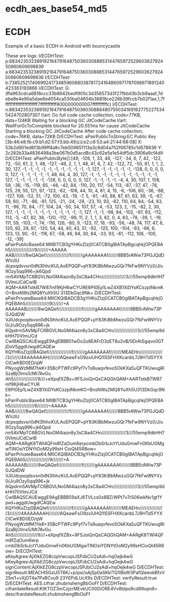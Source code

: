 # ecdh_aes_base54_md5
# ECDH
Example of a basic ECDH in Android with bouncycastle

These are logs:
I/ECDHTest: p:883423532389192164791648750360308885314476597252960362792450860609699839
    a:883423532389192164791648750360308885314476597252960362792450860609699836
I/ECDHTest: b:738525217406992417348596088038781724164860971797098971891240423363193866
I/ECDHTest: G:(ffa963cdca8816ccc33b8642bedf905c3d358573d3f27fbbd3b3cb9aaaf,7debe8e4e90a5dae6e4054ca530ba04654b36818ce226b39fccb7b02f1ae,1,7fffffffffffffffffffffff7fffffffffff8000000000007ffffffffffc)
I/ECDHTest: n:883423532389192164791648750360308884807550341691627752275345424702807307
I/art: Do full code cache collection, code=77KB, data=124KB
    Waiting for a blocking GC JitCodeCache
I/art: WaitForGcToComplete blocked for 20.551ms for cause JitCodeCache
    Starting a blocking GC JitCodeCache
    After code cache collection, code=76KB, data=72KB
D/ECDHTest: aPairPublicToString:EC Public Key [3b:46:e8:fb:c9:b1:d2:57:f3:bb:49:de:e2:c8:53:a4:21:44:68:08]
                X: 53b2d901ed6f3b99ff4a8c7eb009851113a3c8d04a752f06785c1d578836
                Y: 2c282b33a4836498a3be067b0d5acd8c43c62e5e1e54df5dc3906a9cf4d9
D/ECDHTest: aPairPublicByte[]:[48, -126, 1, 33, 48, -127, -34, 6, 7, 42, -122, 72, -50, 61, 2, 1, 48, -127, -46, 2, 1, 1, 48, 41, 6, 7, 42, -122, 72, -50, 61, 1, 1, 2, 30, 127, -1, -1, -1, -1, -1, -1, -1, -1, -1, -1, -1, 127, -1, -1, -1, -1, -1, -128, 0, 0, 0, 0, 0, 127, -1, -1, -1, -1, -1, 48, 64, 4, 30, 127, -1, -1, -1, -1, -1, -1, -1, -1, -1, -1, -1, 127, -1, -1, -1, -1, -1, -128, 0, 0, 0, 0, 0, 127, -1, -1, -1, -1, -4, 4, 30, 107, 1, 108, 59, -36, -15, -119, 65, -48, -42, 84, -110, 20, 117, -54, 113, -87, -37, 47, -78, 125, 29, 55, 121, 97, -123, -62, -108, 44, 10, 4, 61, 4, 15, -6, -106, 60, -36, -88, -127, 108, -52, 51, -72, 100, 43, -19, -7, 5, -61, -45, 88, 87, 61, 63, 39, -5, -67, 59, 60, -71, -86, -81, 125, -21, -24, -28, -23, 10, 93, -82, 110, 64, 84, -54, 83, 11, -96, 70, 84, -77, 104, 24, -50, 34, 107, 57, -4, -53, 123, 2, -15, -82, 2, 30, 127, -1, -1, -1, -1, -1, -1, -1, -1, -1, -1, -1, 127, -1, -1, -98, 94, -102, -97, 93, -112, 113, -5, -47, 82, 38, -120, -112, -99, 11, 2, 1, 1, 3, 62, 0, 4, 83, -78, -39, 1, -19, 111, 59, -103, -1, 74, -116, 126, -80, 9, -123, 17, 19, -93, -56, -48, 74, 117, 47, 6, 120, 92, 29, 87, -120, 54, 44, 40, 43, 51, -92, -125, 100, -104, -93, -66, 6, 123, 13, 90, -51, -116, 67, -58, 46, 94, 30, 84, -33, 93, -61, -112, 106, -100, -12, -39]
    aPairPublicBase64:MIIBITCB3gYHKoZIzj0CATCB0gIBATApBgcqhkjOPQEBAh5///////////////9///////+AAAAA
    AAB///////8wQAQef///////////////f///////gAAAAAAAf//////8BB5rAWw73PGJQdDWVJIU
    dcpxqdsvsn0dN3lhhcKULAoEPQQP+pY83KiBbMwzuGQr7fkFw9NYVz0/J/u9Ozy5qq996+jk6Qpd
    rm5AVMpTC6BGVLNoGM4iazn8y3sC8a4CHn///////////////3///55emp9dkHH70VImiJCdCwIB
    AQM+AARTstkB7W87mf9KjH6wCYURE6PI0Ep1LwZ4XB1XiDYsKCszpINkmKO+BnsNWs2MQ8YuXh5U
    313DkGqc9Nk=
D/ECDHTest: aPairPrivateBase64:MIICKQIBADCB3gYHKoZIzj0CATCB0gIBATApBgcqhkjOPQEBAh5///////////////9///////+A
    AAAAAAB///////8wQAQef///////////////f///////gAAAAAAAf//////8BB5rAWw73PGJQdDW
    VJIUdcpxqdsvsn0dN3lhhcKULAoEPQQP+pY83KiBbMwzuGQr7fkFw9NYVz0/J/u9Ozy5qq996+jk
    6Qpdrm5AVMpTC6BGVLNoGM4iazn8y3sC8a4CHn///////////////3///55emp9dkHH70VImiJCd
    CwIBAQSCAUEwggE9AgEBBB51wDo2u8EAFrD3zET8u2vB/0DrAtSgqvo0GTjDoVSggdUwgdICAQEw
    KQYHKoZIzj0BAQIef///////////////f///////gAAAAAAAf///////MEAEHn//////////////
    /3///////4AAAAAAAH///////AQeawFsO9zxiUHQ1lSSFHXKcanbL7J9HTd5YYXClCwKBD0ED/qW
    PNyogWzMM7hkK+35BcPTWFc9Pyf7vTs8uaqvfevo5OkKXa5uQFTKUwugRlSzaBjOIms5/Mt7AvGu
    Ah5///////////////9///+eXpqfXZBx+9FSJoiQnQsCAQGhQAM+AARTstkB7W87mf9KjH6wCYUR
    E6PI0Ep1LwZ4XB1XiDYsKCszpINkmKO+BnsNWs2MQ8YuXh5U313DkGqc9Nk=
    bPairPublicBase64:MIIBITCB3gYHKoZIzj0CATCB0gIBATApBgcqhkjOPQEBAh5///////////////9///////+AAAAA
    AAB///////8wQAQef///////////////f///////gAAAAAAAf//////8BB5rAWw73PGJQdDWVJIU
    dcpxqdsvsn0dN3lhhcKULAoEPQQP+pY83KiBbMwzuGQr7fkFw9NYVz0/J/u9Ozy5qq996+jk6Qpd
    rm5AVMpTC6BGVLNoGM4iazn8y3sC8a4CHn///////////////3///55emp9dkHH70VImiJCdCwIB
    AQM+AARgK8TWl4QFm8fZqOum6erpcmbDbSrbJctYUduGmwFn0KbUGMgwTlNOsiYDNYtOoM2y99sH
    CioQt45R8ow=
    bPairPrivateBase64:MIICKQIBADCB3gYHKoZIzj0CATCB0gIBATApBgcqhkjOPQEBAh5///////////////9///////+A
    AAAAAAB///////8wQAQef///////////////f///////gAAAAAAAf//////8BB5rAWw73PGJQdDW
    VJIUdcpxqdsvsn0dN3lhhcKULAoEPQQP+pY83KiBbMwzuGQr7fkFw9NYVz0/J/u9Ozy5qq996+jk
    6Qpdrm5AVMpTC6BGVLNoGM4iazn8y3sC8a4CHn///////////////3///55emp9dkHH70VImiJCd
    CwIBAQSCAUEwggE9AgEBBB59aXJ6TVLcs0x8BZ/WPt7v7rS06wkNv1gt1Ypxd+aggdUwgdICAQEw
    KQYHKoZIzj0BAQIef///////////////f///////gAAAAAAAf///////MEAEHn//////////////
    /3///////4AAAAAAAH///////AQeawFsO9zxiUHQ1lSSFHXKcanbL7J9HTd5YYXClCwKBD0ED/qW
    PNyogWzMM7hkK+35BcPTWFc9Pyf7vTs8uaqvfevo5OkKXa5uQFTKUwugRlSzaBjOIms5/Mt7AvGu
    Ah5///////////////9///+eXpqfXZBx+9FSJoiQnQsCAQGhQAM+AARgK8TWl4QFm8fZqOum6erp
    cmbDbSrbJctYUduGmwFn0KbUGMgwTlNOsiYDNYtOoM2y99sHCioQt45R8ow=
D/ECDHTest: aKeyAgree:AjXIkEZG8czpVwcoplJSPJbCU2sAdl+hqOejk4wG
    bKeyAgree:AjXIkEZG8czpVwcoplJSPJbCU2sAdl+hqOejk4wG
    signContent:AjXIkEZG8czpVwcoplJSPJbCU2sAdl+hqOejk4wG
D/ECDHTest: signResult:MEACHl5GslJ5T6K/+p/pxi/oAjSp0aSKklTQ1IBsW3PafQIeeokBfxV25ni1+vXjOT4a7PxBCvu9
    23YEPdLUcX9s
D/ECDHTest: verifyResult:true
D/ECDHTest: AES.cifrar:zhubinshengBbOoFf
D/ECDHTest: cifrardateResult:KtKTOZ3mCzjzrMEvkUC00DiORE4Vv8bIps9cd89opn8=
    descifrardateResult:zhubinshengBbOoFf
